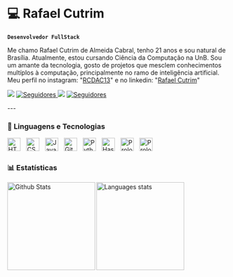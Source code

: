 # 💻 Rafael Cutrim

**`Desenvolvedor FullStack`**

Me chamo Rafael Cutrim de Almeida Cabral, tenho 21 anos e sou natural de Brasília. Atualmente, estou cursando Ciência da Computação na UnB. Sou um amante da tecnologia, gosto de projetos que mesclem conhecimentos multíplos à computação, principalmente no ramo de inteligência artificial. Meu perfil no instagram: "[RCDAC13](https://www.google.com/url?sa=t&source=web&rct=j&opi=89978449&url=https://www.instagram.com/rcdac13/&ved=2ahUKEwiRm_H_3aeQAxWvGrkGHeBjGXsQFnoECCAQAQ&usg=AOvVaw1NrsCt1Ab4kSGlGJrbCiaV)" e no linkedin: "[Rafael Cutrim](https://www.linkedin.com/feed/)"

<p align="start">
    <a>
        <img 
            src= "https://custom-icon-badges.demolab.com/badge/Repo-blue.svg?logo=repo&style=for-the-badge"
        />
    </a>
    <a href="https://github.com/RafaelCDAtab=followers">
        <img 
            alt="Seguidores" 
            title="Me siga no GitHub" 
            src="https://custom-icon-badges.demolab.com/badge/Pull%20Request-purple.svg?logo=pr&style=for-the-badge"
        />
    </a>
    <a >
        <img 
            src="https://custom-icon-badges.demolab.com/badge/Commit-green.svg?logo=git-commit&logoColor=fff&style=for-the-badge"
        />
    </a>
    <a href="https://github.com/RafaelCDAtab=followers">
        <img 
            alt="Seguidores" 
            title="Me siga no GitHub" 
            src="https://custom-icon-badges.demolab.com/github/followers/RafaelCDA?&color=236ad3&labelColor=1155ba&style=for-the-badge&logo=github&label=Seguidores&logoColor=white"
        />
    </a>
</p>
---

### 🤖 Linguagens e Tecnologias

<img 
    align="left" 
    alt="HTML"
    title="HTML" 
    width="30px" 
    style="padding-right: 10px;" 
    src="https://cdn.jsdelivr.net/gh/devicons/devicon@latest/icons/html5/html5-original.svg" 
/>
<img 
    align="left" 
    alt="CSS" 
    title="CSS"
    width="30px" 
    style="padding-right: 10px;" 
    src="https://cdn.jsdelivr.net/gh/devicons/devicon@latest/icons/css3/css3-original.svg" 
/>
<img 
    align="left" 
    alt="JavaScript" 
    title="JavaScript"
    width="30px" 
    style="padding-right: 10px;" 
    src="https://cdn.jsdelivr.net/gh/devicons/devicon@latest/icons/javascript/javascript-original.svg" 
/>
<img 
    align="left" 
    alt="Git" 
    title="Git"
    width="30px" 
    style="padding-right: 10px;" 
    src="https://cdn.jsdelivr.net/gh/devicons/devicon@latest/icons/git/git-original.svg" 
/>
<img 
    align="left" 
    alt="Python" 
    title="Python"
    width="30px" 
    style="padding-right: 10px;" 
    src="https://cdn.jsdelivr.net/gh/devicons/devicon@latest/icons/python/python-original.svg" 
/>
<img 
    align="left" 
    alt="Haskell" 
    title="Haskell"
    width="30px" 
    style="padding-right: 10px;" 
    src="https://cdn.jsdelivr.net/gh/devicons/devicon@latest/icons/haskell/haskell-original.svg"
/>
<img 
    align="left" 
    alt="Prolog" 
    title="Prolog"
    width="30px" 
    style="padding-right: 10px;" 
    src="https://cdn.jsdelivr.net/gh/devicons/devicon@latest/icons/prolog/prolog-original.svg"
/>
<img 
    align="left" 
    alt="Prolog" 
    title="Prolog"
    width="30px" 
    style="padding-right: 10px;" 
    src="https://cdn.jsdelivr.net/gh/devicons/devicon@latest/icons/rust/rust-original.svg"
/>
          
<br/>
<br/>

### 📊 Estatísticas

<img 
    align="left" 
    alt="Github Stats" 
    height ="200" 
    src="https://github-readme-stats.vercel.app/api?username=RafaelCDA&show_icons=true&theme=tokyonight&include_all_commits=true&locale=pt-br"
/>
<img 
    align="left" 
    alt="Languages stats" 
    height ="200" 
    src="https://github-readme-stats.vercel.app/api/top-langs/?username=RafaelCDA&theme=tokyonight&layout=compact&custom_titles=tecnologias&langs_cont=9"
/>
